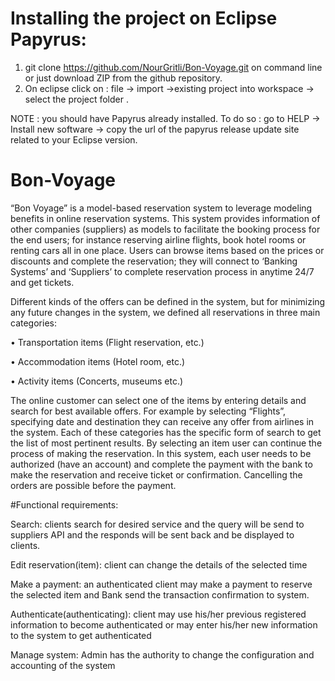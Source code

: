 
# Installing the project on Eclipse Papyrus:
  1. git clone https://github.com/NourGritli/Bon-Voyage.git on command line or just download ZIP from the github repository.
  2. On eclipse click on : file -> import ->existing project into workspace -> select the project folder .

NOTE : you should have Papyrus already installed. To do so : go to HELP -> Install new software -> copy the url of the papyrus  release update site related to your Eclipse version.


# Bon-Voyage
“Bon Voyage” is a model-based reservation system to leverage modeling benefits in online reservation systems. This system provides information of other companies (suppliers) as models to facilitate the booking process for the end users; for instance reserving airline flights, book hotel rooms or renting cars all in one place. Users can browse items based on the prices or discounts and complete the reservation; they will connect to ‘Banking Systems’ and ‘Suppliers’ to complete reservation process in anytime 24/7 and get tickets.

Different kinds of the offers can be defined in the system, but for minimizing any future changes in the system, we defined all reservations in three main categories:

• Transportation items (Flight reservation, etc.)

• Accommodation items (Hotel room, etc.)

• Activity items (Concerts, museums etc.)

The online customer can select one of the items by entering details and search for best available offers. For example by selecting “Flights”, specifying date and destination they can receive any offer from airlines in the system. Each of these categories has the specific form of search to get the list of most pertinent results. By selecting an item user can continue the process of making the reservation. In this system, each user needs to be authorized (have an account) and complete the payment with the bank to make the reservation and receive ticket or confirmation. Cancelling the orders are possible before the payment.

#Functional requirements:

Search: clients search for desired service and the query will be send to suppliers API and the responds will be sent back and be displayed to clients.

Edit reservation(item): client can change the details of the selected time

Make a payment: an authenticated client may make a payment to reserve the selected item and Bank send the transaction confirmation to system.

Authenticate(authenticating): client may use his/her previous registered information to become authenticated or may enter his/her new information to the system to get authenticated

Manage system: Admin has the authority to change the configuration and accounting of the system



